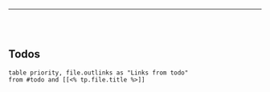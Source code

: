 <br></br>

---

<br></br>

## Todos
```dataview
table priority, file.outlinks as "Links from todo"
from #todo and [[<% tp.file.title %>]]

```